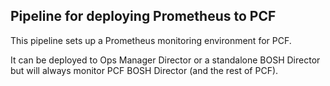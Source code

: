 ## Pipeline for deploying Prometheus to PCF

This pipeline sets up a Prometheus monitoring environment for PCF.

It can be deployed to Ops Manager Director or a standalone BOSH Director
but will always monitor PCF BOSH Director (and the rest of PCF).
